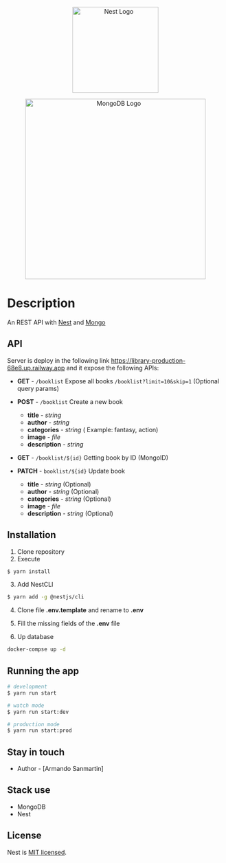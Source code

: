 <p align="center">
  <a href="http://nestjs.com/" target="blank"><img src="https://nestjs.com/img/logo-small.svg" width="200" alt="Nest Logo" /></a>
</p>
<p align="center">
  <a href="https://www.mongodb.com/en" target="blank"><img src="https://www.josebernalte.com/wp-content/uploads/2018/02/mongoDB.png" width="420" alt="MongoDB Logo" /></a>
</p>

# Description
An REST API with [Nest](https://github.com/nestjs/nest) and [Mongo](https://www.mongodb.com/es)

## API

Server is deploy in the following link https://library-production-68e8.up.railway.app and it expose the following APIs:


- **GET** - `/booklist` Expose all books
            `/booklist?limit=10&skip=1` (Optional query params)

- **POST** - `/booklist` Create a new book
  - **title** - *string*
  - **author** - *string*
  - **categories** - *string* ( Example: fantasy, action)
  - **image** - *file*
  - **description** - *string*

- **GET** - `/booklist/${id}` Getting book by ID (MongoID)

- **PATCH** - `booklist/${id}` Update book
  - **title** - *string* (Optional)
  - **author** - *string* (Optional)
  - **categories** - *string* (Optional)
  - **image** - *file*
  - **description** - *string* (Optional)

## Installation

1. Clone repository
2. Execute

```bash
$ yarn install
```

3. Add NestCLI
```bash
$ yarn add -g @nestjs/cli
```

4. Clone file __.env.template__ and rename to __.env__

5. Fill the missing fields of the __.env__ file

6. Up database
```bash
docker-compse up -d
```

## Running the app

```bash
# development
$ yarn run start

# watch mode
$ yarn run start:dev

# production mode
$ yarn run start:prod
```

## Stay in touch

- Author - [Armando Sanmartin]

## Stack use
* MongoDB
* Nest

## License

Nest is [MIT licensed](LICENSE).


